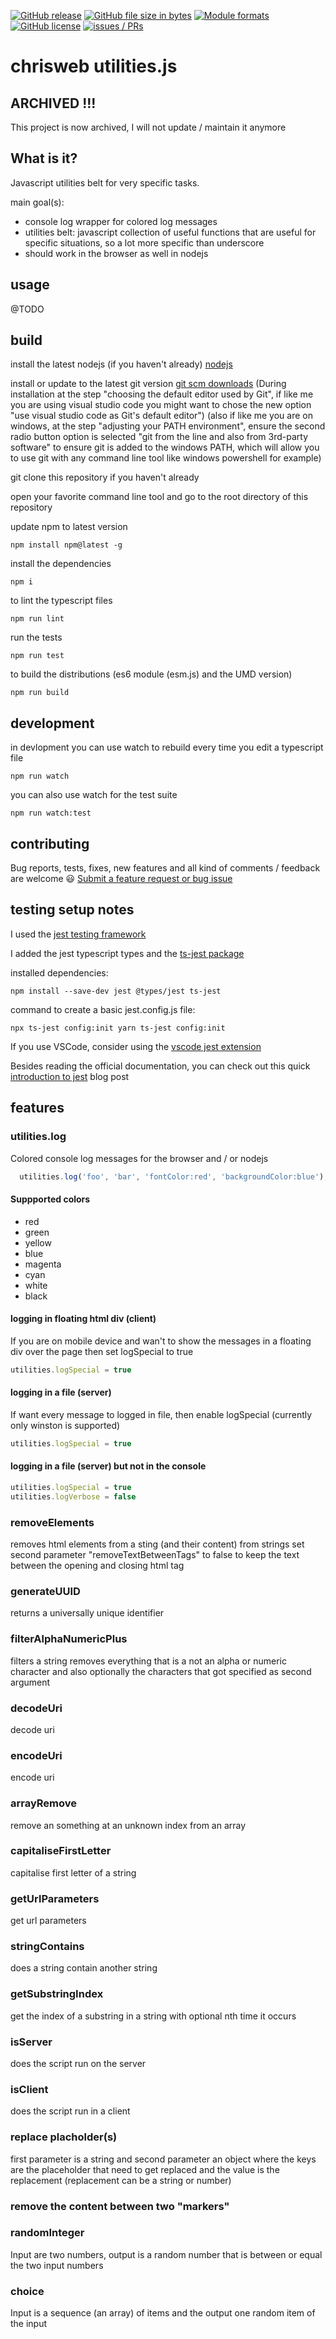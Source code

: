 [![GitHub release](https://img.shields.io/github/release/chrisweb/chrisweb-utilities.js.svg)](https://github.com/chrisweb/chrisweb-utilities.js/releases)
[![GitHub file size in bytes](https://img.shields.io/github/size/chrisweb/chrisweb-utilities.js/dist/index.esm.js.svg)](https://github.com/chrisweb/chrisweb-utilities.js)
[![Module formats](https://img.shields.io/badge/module%20formats-ESM%20+%20UMD-green.svg)](https://github.com/chrisweb/chrisweb-utilities.js/tree/master/dist)
[![GitHub license](https://img.shields.io/github/license/chrisweb/chrisweb-utilities.js.svg)](https://github.com/chrisweb/chrisweb-utilities.js/blob/master/LICENSE)
[![issues / PRs](https://img.shields.io/badge/issues%20/%20PRs-welcome-green.svg)](https://github.com/chrisweb/chrisweb-utilities.js/issues/new/choose)

# chrisweb utilities.js

## ARCHIVED !!!

This project is now archived, I will not update / maintain it anymore

## What is it?

Javascript utilities belt for very specific tasks.

main goal(s):

* console log wrapper for colored log messages
* utilities belt: javascript collection of useful functions that are useful for specific situations, so a lot more specific than underscore
* should work in the browser as well in nodejs

## usage

@TODO

## build

install the latest nodejs (if you haven't already) [nodejs](https://nodejs.org)  

install or update to the latest git version [git scm downloads](https://git-scm.com/downloads) (During installation at the step "choosing the default editor used by Git", if like me you are using visual studio code you might want to chose the new option "use visual studio code as Git's default editor") (also if like me you are on windows, at the step "adjusting your PATH environment", ensure the second radio button option is selected "git from the line and also from 3rd-party software" to ensure git is added to the windows PATH, which will allow you to use git with any command line tool like windows powershell for example)  

git clone this repository if you haven't already

open your favorite command line tool and go to the root directory of this repository

update npm to latest version  

`npm install npm@latest -g`

install the dependencies

`npm i`

to lint the typescript files

`npm run lint`

run the tests  

`npm run test`

to build the distributions (es6 module (esm.js) and the UMD version)

`npm run build`

## development

in devlopment you can use watch to rebuild every time you edit a typescript file

`npm run watch`

you can also use watch for the test suite  

`npm run watch:test`

## contributing

Bug reports, tests, fixes, new features and all kind of comments / feedback are welcome 😃 [Submit a feature request or bug issue](https://github.com/chrisweb/chrisweb-utilities.js/issues/new/choose)

## testing setup notes

I used the [jest testing framework](https://jestjs.io/)

I added the jest typescript types and the [ts-jest package](https://github.com/kulshekhar/ts-jest)  

installed dependencies:  

`npm install --save-dev jest @types/jest ts-jest`

command to create a basic jest.config.js file:  

`npx ts-jest config:init yarn ts-jest config:init`

If you use VSCode, consider using the [vscode jest extension](https://github.com/jest-community/vscode-jest)

Besides reading the official documentation, you can check out this quick [introduction to jest](https://flaviocopes.com/jest/)  blog post

## features

### utilities.log

Colored console log messages for the browser and / or nodejs

```javascript
  utilities.log('foo', 'bar', 'fontColor:red', 'backgroundColor:blue');
```

#### Suppported colors

* red
* green
* yellow
* blue
* magenta
* cyan
* white
* black

#### logging in floating html div (client)

If you are on mobile device and wan't to show the messages in a floating div over the page then set logSpecial to true

```javascript
utilities.logSpecial = true
```

#### logging in a file (server)

If want every message to logged in file, then enable logSpecial (currently only winston is supported)

```javascript
utilities.logSpecial = true
```

#### logging in a file (server) but not in the console

```javascript
utilities.logSpecial = true
utilities.logVerbose = false
```

### removeElements

removes html elements from a sting (and their content) from strings
set second parameter "removeTextBetweenTags" to false to keep the text between the opening and closing html tag

### generateUUID

returns a universally unique identifier

### filterAlphaNumericPlus

filters a string
removes everything that is a not an alpha or numeric character and also optionally the characters that got specified as second argument

### decodeUri

decode uri

### encodeUri

encode uri

### arrayRemove

remove an something at an unknown index from an array

### capitaliseFirstLetter

capitalise first letter of a string

### getUrlParameters

get url parameters

### stringContains

does a string contain another string

### getSubstringIndex

get the index of a substring in a string with optional nth time it occurs

### isServer

does the script run on the server

### isClient

does the script run in a client

### replace placholder(s)

first parameter is a string and second parameter an object where the keys are the placeholder that need to get replaced and the value is the replacement (replacement can be a string or number)

### remove the content between two "markers"

### randomInteger

Input are two numbers, output is a random number that is between or equal the two input numbers

### choice

Input is a sequence (an array) of items and the output one random item of the input
